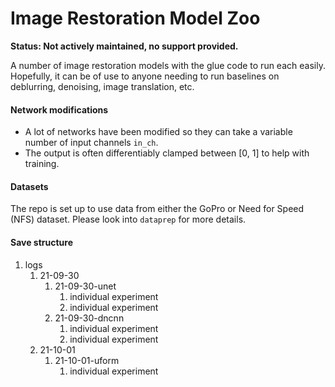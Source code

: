 # Image Restoration Model Zoo
**Status: Not actively maintained, no support provided.**

A number of image restoration models with the glue code to run each easily.
Hopefully, it can be of use to anyone needing to run baselines on deblurring, denoising, image translation, etc.


#### Network modifications
- A lot of networks have been modified so they can take a variable number of input channels `in_ch`.
- The output is often differentiably clamped between [0, 1] to help with training. 

#### Datasets
The repo is set up to use data from either the GoPro or Need for Speed (NFS) dataset. 
Please look into `dataprep` for more details. 

#### Save structure
1. logs 
    1. 21-09-30
        1. 21-09-30-unet
            1. individual experiment
            2. individual experiment
        2. 21-09-30-dncnn
            1. individual experiment
            2. individual experiment
    2. 21-10-01
        1. 21-10-01-uform
            1. individual experiment